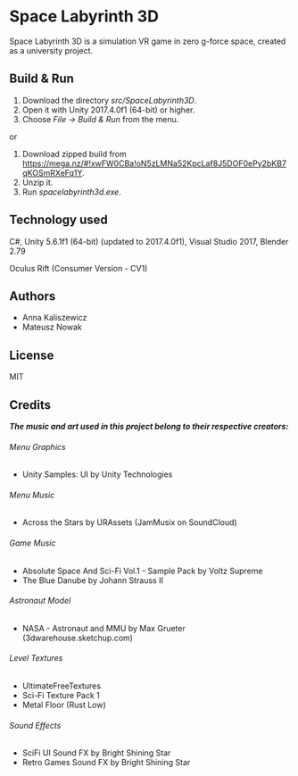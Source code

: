 # Space Labyrinth 3D

Space Labyrinth 3D is a simulation VR game in zero g-force space, created as a university project.

## Build & Run

1. Download the directory *src/SpaceLabyrinth3D*.
2. Open it with Unity 2017.4.0f1 (64-bit) or higher.
3. Choose *File -> Build & Run* from the menu.

or

1. Download zipped build from https://mega.nz/#!xwFW0CBa!oN5zLMNa52KpcLaf8J5DOF0ePy2bKB7qKOSmRXeFq1Y.
2. Unzip it.
3. Run *spacelabyrinth3d.exe*.


## Technology used

C#, Unity 5.6.1f1 (64-bit) (updated to 2017.4.0f1), Visual Studio 2017, Blender 2.79

Oculus Rift (Consumer Version - CV1)

## Authors

* Anna Kaliszewicz
* Mateusz Nowak

## License

MIT

## Credits
**_The music and art used in this project belong to their respective creators:_**

###### Menu Graphics
* Unity Samples: UI by Unity Technologies

###### Menu Music
* Across the Stars by URAssets (JamMusix on SoundCloud)

###### Game Music
* Absolute Space And Sci-Fi Vol.1 - Sample Pack by Voltz Supreme
* The Blue Danube by Johann Strauss II

###### Astronaut Model
* NASA - Astronaut and MMU by Max Grueter (3dwarehouse.sketchup.com)

###### Level Textures
* UltimateFreeTextures
* Sci-Fi Texture Pack 1
* Metal Floor (Rust Low)

###### Sound Effects
* SciFi UI Sound FX by Bright Shining Star
* Retro Games Sound FX by Bright Shining Star
